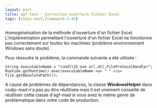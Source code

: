 ```yaml
---
layout: post
title: agf-test - Correction ouverture fichier Excel
tags: [codjo-test,framework-1-45]
---
```

Homogénéisation de la méthode d'ouverture d'un fichier Excel.
L'implémentation permettant l'ouverture d'un fichier Excel ne fonctionne pas correctement sur toutes les machines (problème environnement Windows sans doute). 

Pour résoudre le problème, la commande suivante a été utilisée :
```
String executableName = "rundll32.exe url.dll,FileProtocolHandler";
Runtime.getRuntime().exec(executableName <u> " " </u> file.getAbsolutePath());
```

A cause de problèmes de dépendances, la classe **WindowsHelper** dans codjo-mad n'a pas pu être réutilisée mais il est vivement conseillé de réutiliser cette classe d'agf-mad si vous avez le même genre de problématique dans votre code de production.